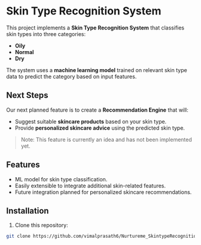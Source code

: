 # Skin Type Recognition System

This project implements a **Skin Type Recognition System** that classifies skin types into three categories:

- **Oily**  
- **Normal**  
- **Dry**  

The system uses a **machine learning model** trained on relevant skin type data to predict the category based on input features.

## Next Steps

Our next planned feature is to create a **Recommendation Engine** that will:

- Suggest suitable **skincare products** based on your skin type.
- Provide **personalized skincare advice** using the predicted skin type.

> Note: This feature is currently an idea and has not been implemented yet.

## Features

- ML model for skin type classification.
- Easily extensible to integrate additional skin-related features.
- Future integration planned for personalized skincare recommendations.

## Installation

1. Clone this repository:
```bash
git clone https://github.com/vimalprasath6/Nurtureme_SkintypeRecognition


